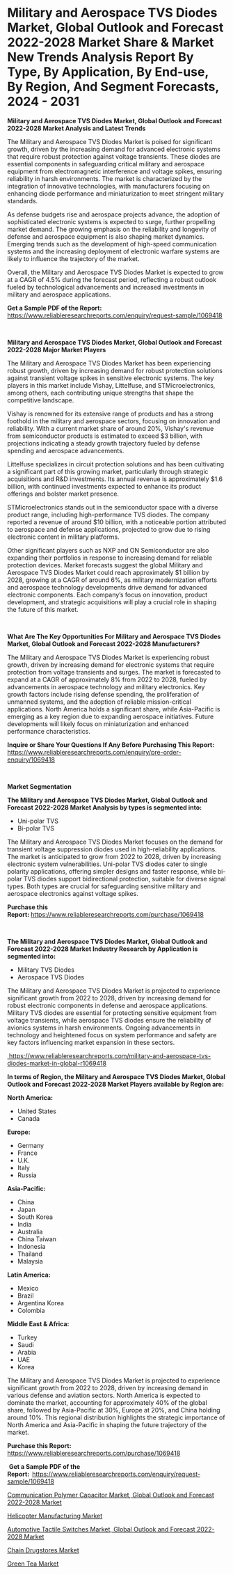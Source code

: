 <p><h1>Military and Aerospace TVS Diodes Market, Global Outlook and Forecast 2022-2028 Market Share & Market New Trends Analysis Report By Type, By Application, By End-use, By Region, And Segment Forecasts, 2024 - 2031</h1></p><p><strong>Military and Aerospace TVS Diodes Market, Global Outlook and Forecast 2022-2028 Market Analysis and Latest Trends</strong></p>
<p><p>The Military and Aerospace TVS Diodes Market is poised for significant growth, driven by the increasing demand for advanced electronic systems that require robust protection against voltage transients. These diodes are essential components in safeguarding critical military and aerospace equipment from electromagnetic interference and voltage spikes, ensuring reliability in harsh environments. The market is characterized by the integration of innovative technologies, with manufacturers focusing on enhancing diode performance and miniaturization to meet stringent military standards. </p><p>As defense budgets rise and aerospace projects advance, the adoption of sophisticated electronic systems is expected to surge, further propelling market demand. The growing emphasis on the reliability and longevity of defense and aerospace equipment is also shaping market dynamics. Emerging trends such as the development of high-speed communication systems and the increasing deployment of electronic warfare systems are likely to influence the trajectory of the market. </p><p>Overall, the Military and Aerospace TVS Diodes Market is expected to grow at a CAGR of 4.5% during the forecast period, reflecting a robust outlook fueled by technological advancements and increased investments in military and aerospace applications.</p></p>
<p><strong>Get a Sample PDF of the Report:&nbsp;</strong> <a href="https://www.reliableresearchreports.com/enquiry/request-sample/1069418">https://www.reliableresearchreports.com/enquiry/request-sample/1069418</a></p>
<p>&nbsp;</p>
<p><strong>Military and Aerospace TVS Diodes Market, Global Outlook and Forecast 2022-2028 Major Market Players</strong></p>
<p><p>The Military and Aerospace TVS Diodes Market has been experiencing robust growth, driven by increasing demand for robust protection solutions against transient voltage spikes in sensitive electronic systems. The key players in this market include Vishay, Littelfuse, and STMicroelectronics, among others, each contributing unique strengths that shape the competitive landscape.</p><p>Vishay is renowned for its extensive range of products and has a strong foothold in the military and aerospace sectors, focusing on innovation and reliability. With a current market share of around 20%, Vishay's revenue from semiconductor products is estimated to exceed $3 billion, with projections indicating a steady growth trajectory fueled by defense spending and aerospace advancements.</p><p>Littelfuse specializes in circuit protection solutions and has been cultivating a significant part of this growing market, particularly through strategic acquisitions and R&D investments. Its annual revenue is approximately $1.6 billion, with continued investments expected to enhance its product offerings and bolster market presence.</p><p>STMicroelectronics stands out in the semiconductor space with a diverse product range, including high-performance TVS diodes. The company reported a revenue of around $10 billion, with a noticeable portion attributed to aerospace and defense applications, projected to grow due to rising electronic content in military platforms.</p><p>Other significant players such as NXP and ON Semiconductor are also expanding their portfolios in response to increasing demand for reliable protection devices. Market forecasts suggest the global Military and Aerospace TVS Diodes Market could reach approximately $1 billion by 2028, growing at a CAGR of around 6%, as military modernization efforts and aerospace technology developments drive demand for advanced electronic components. Each company’s focus on innovation, product development, and strategic acquisitions will play a crucial role in shaping the future of this market.</p></p>
<p>&nbsp;</p>
<p><strong>What Are The Key Opportunities For Military and Aerospace TVS Diodes Market, Global Outlook and Forecast 2022-2028 Manufacturers?</strong></p>
<p><p>The Military and Aerospace TVS Diodes Market is experiencing robust growth, driven by increasing demand for electronic systems that require protection from voltage transients and surges. The market is forecasted to expand at a CAGR of approximately 8% from 2022 to 2028, fueled by advancements in aerospace technology and military electronics. Key growth factors include rising defense spending, the proliferation of unmanned systems, and the adoption of reliable mission-critical applications. North America holds a significant share, while Asia-Pacific is emerging as a key region due to expanding aerospace initiatives. Future developments will likely focus on miniaturization and enhanced performance characteristics.</p></p>
<p><strong>Inquire or Share Your Questions If Any Before Purchasing This Report:</strong> <a href="https://www.reliableresearchreports.com/enquiry/pre-order-enquiry/1069418">https://www.reliableresearchreports.com/enquiry/pre-order-enquiry/1069418</a></p>
<p>&nbsp;</p>
<p><strong>Market Segmentation</strong></p>
<p><strong>The Military and Aerospace TVS Diodes Market, Global Outlook and Forecast 2022-2028 Market Analysis by types is segmented into:</strong></p>
<p><ul><li>Uni-polar TVS</li><li>Bi-polar TVS</li></ul></p>
<p><p>The Military and Aerospace TVS Diodes Market focuses on the demand for transient voltage suppression diodes used in high-reliability applications. The market is anticipated to grow from 2022 to 2028, driven by increasing electronic system vulnerabilities. Uni-polar TVS diodes cater to single polarity applications, offering simpler designs and faster response, while bi-polar TVS diodes support bidirectional protection, suitable for diverse signal types. Both types are crucial for safeguarding sensitive military and aerospace electronics against voltage spikes.</p></p>
<p><strong>Purchase this Report:&nbsp;</strong><a href="https://www.reliableresearchreports.com/purchase/1069418">https://www.reliableresearchreports.com/purchase/1069418</a></p>
<p>&nbsp;</p>
<p><strong>The Military and Aerospace TVS Diodes Market, Global Outlook and Forecast 2022-2028 Market Industry Research by Application is segmented into:</strong></p>
<p><ul><li>Military TVS Diodes</li><li>Aerospace TVS Diodes</li></ul></p>
<p><p>The Military and Aerospace TVS Diodes Market is projected to experience significant growth from 2022 to 2028, driven by increasing demand for robust electronic components in defense and aerospace applications. Military TVS diodes are essential for protecting sensitive equipment from voltage transients, while aerospace TVS diodes ensure the reliability of avionics systems in harsh environments. Ongoing advancements in technology and heightened focus on system performance and safety are key factors influencing market expansion in these sectors.</p></p>
<p><a href="https://www.reliableresearchreports.com/military-and-aerospace-tvs-diodes-market-in-global-r1069418">&nbsp;https://www.reliableresearchreports.com/military-and-aerospace-tvs-diodes-market-in-global-r1069418</a></p>
<p><strong>In terms of Region, the Military and Aerospace TVS Diodes Market, Global Outlook and Forecast 2022-2028 Market Players available by Region are:</strong></p>
<p>
    <p> <strong> North America: </strong>
        <ul>
            <li>United States</li>
            <li>Canada</li>
        </ul>
        </p> 
    <p> <strong> Europe: </strong>
        <ul>
            <li>Germany</li>
            <li>France</li>
            <li>U.K.</li>
            <li>Italy</li>
            <li>Russia</li>
        </ul>
        </p> 
    <p> <strong> Asia-Pacific: </strong>
        <ul>
            <li>China</li>
            <li>Japan</li>
            <li>South Korea</li>
            <li>India</li>
            <li>Australia</li>
            <li>China Taiwan</li>
            <li>Indonesia</li>
            <li>Thailand</li>
            <li>Malaysia</li>
        </ul>
        </p> 
    <p> <strong> Latin America: </strong>
        <ul>
            <li>Mexico</li>
            <li>Brazil</li>
            <li>Argentina Korea</li>
            <li>Colombia</li>
        </ul>
        </p> 
    <p> <strong> Middle East & Africa: </strong>
        <ul>
            <li>Turkey</li>
            <li>Saudi</li>
            <li>Arabia</li>
            <li>UAE</li>
            <li>Korea</li>
        </ul>
    </p>
    </p>
<p><p>The Military and Aerospace TVS Diodes Market is projected to experience significant growth from 2022 to 2028, driven by increasing demand in various defense and aviation sectors. North America is expected to dominate the market, accounting for approximately 40% of the global share, followed by Asia-Pacific at 30%, Europe at 20%, and China holding around 10%. This regional distribution highlights the strategic importance of North America and Asia-Pacific in shaping the future trajectory of the market.</p></p>
<p><strong>Purchase this Report: </strong><a href="https://www.reliableresearchreports.com/purchase/1069418">https://www.reliableresearchreports.com/purchase/1069418</a></p>
<p>&nbsp;<strong>Get a Sample PDF of the Report:&nbsp;&nbsp;</strong><a href="https://www.reliableresearchreports.com/enquiry/request-sample/1069418">https://www.reliableresearchreports.com/enquiry/request-sample/1069418</a></p>
<p><strong></strong></p>
<p><p><a href="https://github.com/julyju69/Market-Research-Report-List-5/blob/main/communication-polymer-capacitor-market-global-outlook-and-forecast-2022-2028-market.md">Communication Polymer Capacitor Market, Global Outlook and Forecast 2022-2028 Market</a></p><p><a href="https://www.linkedin.com/pulse/navigating-global-helicopter-manufacturing-market-landscape-giqhe?trackingId=fTgzcS4NRT%2Br8Q5mIdcy3w%3D%3D">Helicopter Manufacturing Market</a></p><p><a href="https://github.com/nathandecarvalho/Market-Research-Report-List-5/blob/main/automotive-tactile-switches-market-global-outlook-and-forecast-2022-2028-market.md">Automotive Tactile Switches Market, Global Outlook and Forecast 2022-2028 Market</a></p><p><a href="https://www.linkedin.com/pulse/chain-drugstores-market-research-report-includes-analysis-size-xy3bc?trackingId=Mev0bbKmRQyK24eHmUnrrQ%3D%3D">Chain Drugstores Market</a></p><p><a href="https://www.linkedin.com/pulse/insights-green-tea-market-size-which-expanding-109-cagr-from-vx75c?trackingId=r9K1zGQDQu%2Biwuze6uTnUg%3D%3D">Green Tea Market</a></p></p>